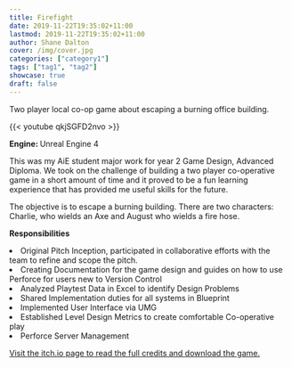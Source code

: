 ```yaml
---
title: Firefight
date: 2019-11-22T19:35:02+11:00
lastmod: 2019-11-22T19:35:02+11:00
author: Shane Dalton
cover: /img/cover.jpg
categories: ["category1"]
tags: ["tag1", "tag2"]
showcase: true
draft: false
---
```


Two player local co-op game about escaping a burning office building.
<!--more-->
{{< youtube qkjSGFD2nvo >}}

<b>Engine: </b> Unreal Engine 4

This was my AiE student major work for year 2 Game Design, Advanced Diploma. We took on the challenge of building a two player co-operative game in a short amount of time and it proved to be a fun learning experience that has provided me useful skills for the future. 

The objective is to escape a burning building. There are two characters: Charlie, who wields an Axe and August who wields a fire hose. 

<b>Responsibilities</b>

<li>Original Pitch Inception, participated in collaborative efforts with the team to refine and scope the pitch.</li>
<li>Creating Documentation for the game design and guides on how to use Perforce for users new to Version Control</li>
<li>Analyzed Playtest Data in Excel to identify Design Problems</li>
<li>Shared Implementation duties for all systems in Blueprint</li>
<li>Implemented User Interface via UMG</li>
<li>Established Level Design Metrics to create comfortable Co-operative play</li>
<li>Perforce Server Management</li>


<a href="https://shanemakesgames.itch.io/firefight">Visit the itch.io page to read the full credits and download the game.</a>